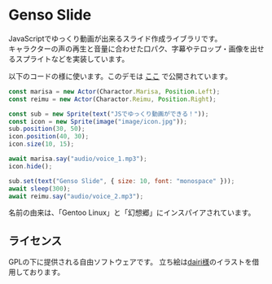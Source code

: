 # Genso Slide
JavaScriptでゆっくり動画が出来るスライド作成ライブラリです。<br>
キャラクターの声の再生と音量に合わせた口パク、字幕やテロップ・画像を出せるスプライトなどを実装しています。

以下のコードの様に使います。このデモは [ここ](https://kajizukataichi.github.io/genso-slide/test) で公開されています。
```javascript
const marisa = new Actor(Charactor.Marisa, Position.Left);
const reimu = new Actor(Charactor.Reimu, Position.Right);

const sub = new Sprite(text("JSでゆっくり動画ができる！"));
const icon = new Sprite(image("image/icon.jpg"));
sub.position(30, 50);
icon.position(40, 30);
icon.size(10, 15);

await marisa.say("audio/voice_1.mp3");
icon.hide();

sub.set(text("Genso Slide", { size: 10, font: "monospace" }));
await sleep(300);
await reimu.say("audio/voice_2.mp3");
```

名前の由来は、「Gentoo Linux」と「幻想郷」にインスパイアされています。

## ライセンス
GPLの下に提供される自由ソフトウェアです。
立ち絵は[dairi様](https://www.pixiv.net/users/4920496)のイラストを借用しております。
